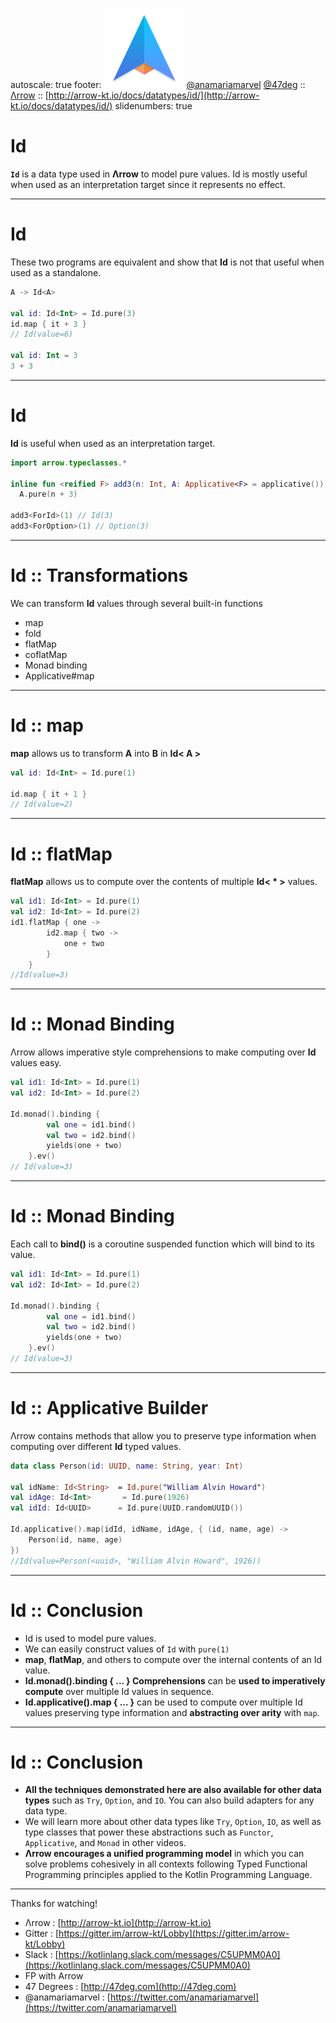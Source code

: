 autoscale: true
footer: ![Arrow](arrow-brand-128x128.png) [@anamariamarvel](https://twitter.com/anamariamarvel) [@47deg](https://twitter.com/47deg) :: [Λrrow](http://arrow-kt.io) :: [http://arrow-kt.io/docs/datatypes/id/](http://arrow-kt.io/docs/datatypes/id/)
slidenumbers: true

# Id

__`Id`__ is a data type used in __Λrrow__ to model pure values.
Id is mostly useful when used as an interpretation target since it represents no effect.

---

# Id

These two programs are equivalent and show that __Id__ is not that useful when used as a standalone.

```kotlin
A -> Id<A>

val id: Id<Int> = Id.pure(3)
id.map { it + 3 }
// Id(value=6)

val id: Int = 3
3 + 3
```

---

# Id

__Id__ is useful when used as an interpretation target.

```kotlin
import arrow.typeclasses.*

inline fun <reified F> add3(n: Int, A: Applicative<F> = applicative()): Kind<F, Int> =
  A.pure(n + 3)
  
add3<ForId>(1) // Id(3)
add3<ForOption>(1) // Option(3)
```

---

# Id :: Transformations

We can transform __Id__ values through several built-in functions

- map
- fold
- flatMap
- coflatMap
- Monad binding
- Applicative#map

---

# Id :: map

__map__ allows us to transform __A__ into __B__ in __Id< A >__

```kotlin
val id: Id<Int> = Id.pure(1)

id.map { it + 1 }
// Id(value=2)
```

---


# Id :: flatMap

__flatMap__ allows us to compute over the contents of multiple __Id< * >__ values. 

```kotlin
val id1: Id<Int> = Id.pure(1)
val id2: Id<Int> = Id.pure(2)
id1.flatMap { one ->
        id2.map { two ->
            one + two
        }
    }
//Id(value=3)
```

---

# Id :: Monad Binding
Λrrow allows imperative style comprehensions to make computing over **Id** values easy.


```kotlin
val id1: Id<Int> = Id.pure(1)
val id2: Id<Int> = Id.pure(2)

Id.monad().binding {
        val one = id1.bind()
        val two = id2.bind()
        yields(one + two)
    }.ev()
// Id(value=3)
```

---

# Id :: Monad Binding
Each call to **bind()** is a coroutine suspended function which will bind to its value.


```kotlin
val id1: Id<Int> = Id.pure(1)
val id2: Id<Int> = Id.pure(2)
    
Id.monad().binding {
        val one = id1.bind()
        val two = id2.bind()
        yields(one + two)
    }.ev()
// Id(value=3)
```

---

# Id :: Applicative Builder

 Λrrow contains methods that allow you to preserve type information when computing over different **Id** typed values.

```kotlin
data class Person(id: UUID, name: String, year: Int)

val idName: Id<String>  = Id.pure("William Alvin Howard")
val idAge: Id<Int> 		 = Id.pure(1926)
val idId: Id<UUID>      = Id.pure(UUID.randomUUID())

Id.applicative().map(idId, idName, idAge, { (id, name, age) ->
    Person(id, name, age)
})
//Id(value=Person(<uuid>, "William Alvin Howard", 1926))
```

---

# Id :: Conclusion

- Id is used to model pure values. 
- We can easily construct values of `Id` with `pure(1)`
- __map__, __flatMap__, and others to compute over the internal contents of an Id value.
- __Id.monad<L>().binding { ... } Comprehensions__ can be __used to imperatively compute__ over multiple Id values in sequence.
- __Id.applicative<L>().map { ... }__ can be used to compute over multiple Id values preserving type information and __abstracting over arity__ with `map`.

---

# Id :: Conclusion

- __All the techniques demonstrated here are also available for other data types__ such as `Try`, `Option`, and `IO`. You can also build adapters for any data type.
- We will learn more about other data types like `Try`, `Option`, `IO`, as well as type classes that power these abstractions such as `Functor`, `Applicative`, and `Monad` in other videos.
- __Λrrow encourages a unified programming model__ in which you can solve problems cohesively in all contexts following Typed Functional Programming principles applied to the Kotlin Programming Language.

---

Thanks for watching!

- Λrrow : [http://arrow-kt.io](http://arrow-kt.io)
- Gitter : [https://gitter.im/arrow-kt/Lobby](https://gitter.im/arrow-kt/Lobby)
- Slack : [https://kotlinlang.slack.com/messages/C5UPMM0A0](https://kotlinlang.slack.com/messages/C5UPMM0A0)
- FP with Arrow 
- 47 Degrees : [http://47deg.com](http://47deg.com)
- @anamariamarvel : [https://twitter.com/anamariamarvel](https://twitter.com/anamariamarvel)
